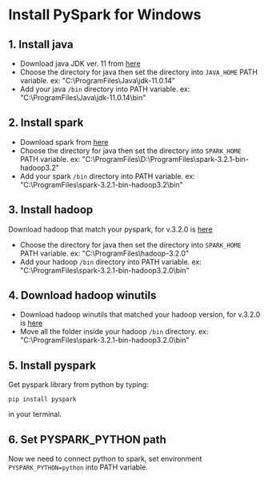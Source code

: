# Install PySpark for Windows

## 1. Install java
- Download java JDK ver. 11 from [here](https://www.oracle.com/java/technologies/javase/jdk11-archive-downloads.html)
- Choose the directory for java then set the directory into `JAVA_HOME` PATH variable. ex: "C:\ProgramFiles\Java\jdk-11.0.14"
- Add your java `/bin` directory into PATH variable. ex: "C:\ProgramFiles\Java\jdk-11.0.14\bin"

## 2. Install spark
- Download spark from [here](https://spark.apache.org/downloads.html)
- Choose the directory for java then set the directory into `SPARK_HOME` PATH variable. ex: "C:\ProgramFiles\D:\ProgramFiles\spark-3.2.1-bin-hadoop3.2"
- Add your spark `/bin` directory into PATH variable. ex: "C:\ProgramFiles\spark-3.2.1-bin-hadoop3.2\bin"

## 3. Install hadoop
Download hadoop that match your pyspark, for v.3.2.0 is [here](https://hadoop.apache.org/release/3.2.0.html)
- Choose the directory for java then set the directory into `SPARK_HOME` PATH variable. ex: "C:\ProgramFiles\hadoop-3.2.0"
- Add your hadoop `/bin` directory into PATH variable. ex: "C:\ProgramFiles\spark-3.2.1-bin-hadoop3.2.0\bin"

## 4. Download hadoop winutils
- Download hadoop winutils that matched your hadoop version, for v.3.2.0 is [here](https://github.com/cdarlint/winutils/tree/master/hadoop-3.2.0/bin)
- Move all the folder inside your hadoop `/bin` directory. ex: "C:\ProgramFiles\spark-3.2.1-bin-hadoop3.2.0\bin"

## 5. Install pyspark
Get pyspark library from python by typing:
```
pip install pyspark
```
in your terminal.

## 6. Set PYSPARK_PYTHON path
Now we need to connect python to spark, set environment `PYSPARK_PYTHON=python` into PATH variable.
 